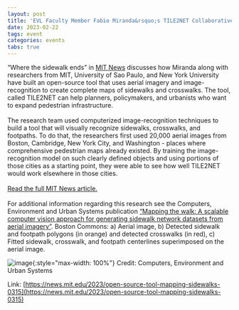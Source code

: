 ```yaml
---
layout: post
title: 'EVL Faculty Member Fabio Miranda&rsquo;s TILE2NET Collaborative Research Featured in MIT News'
date: 2023-02-22
tags: event
categories: events
tabs: true
---
```


&ldquo;Where the sidewalk ends&rdquo; in <a href="https://news.mit.edu/2023/open-source-tool-mapping-sidewalks-0315">MIT News</a> discusses how Miranda along with researchers from MIT, University of Sao Paulo, and New York University have built an open-source tool that uses aerial imagery and image-recognition to create complete maps of sidewalks and crosswalks. The tool, called TILE2NET can help planners, policymakers, and urbanists who want to expand pedestrian infrastructure.<br><br>
The research team used computerized image-recognition techniques to build a tool that will visually recognize sidewalks, crosswalks, and footpaths. To do that, the researchers first used 20,000 aerial images from Boston, Cambridge, New York City, and Washington - places where comprehensive pedestrian maps already existed. By training the image-recognition model on such clearly defined objects and using portions of those cities as a starting point, they were able to see how well TILE2NET would work elsewhere in those cities.<br><br>
<a href="https://news.mit.edu/2023/open-source-tool-mapping-sidewalks-0315">Read the full MIT News article.</a><br><br>
For additional information regarding this research see the Computers, Environment and Urban Systems publication <a href="https://www2.evl.uic.edu/entry.php?id=2703">&ldquo;Mapping the walk: A scalable computer vision approach for generating sidewalk network datasets from aerial imagery&rdquo;</a>.
Boston Commons: a) Aerial image, b) Detected sidewalk and footpath polygons (in orange) and detected crosswalks (in red), c) Fitted sidewalk, crosswalk, and footpath centerlines superimposed on the aerial image.

![image](https://www.evl.uic.edu/output/originals/mappingthewalk.png-srcw.jpg){:style="max-width: 100%"}
Credit: Computers, Environment and Urban Systems


Link: [https://news.mit.edu/2023/open-source-tool-mapping-sidewalks-0315](https://news.mit.edu/2023/open-source-tool-mapping-sidewalks-0315)
